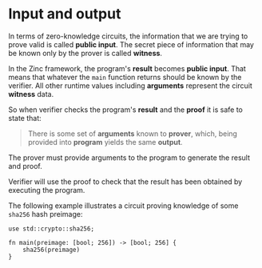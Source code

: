 # Input and output

In terms of zero-knowledge circuits, the information that we are trying to prove
valid is called **public input**. The secret piece of information that may
be known only by the prover is called **witness**.

In the Zinc framework, the program's **result** becomes **public input**.
That means that whatever the `main` function returns should be known by the verifier.
All other runtime values including **arguments** represent the circuit **witness** data.

So when verifier checks the program's **result** and the **proof**
it is safe to state that:

> There is some set of **arguments** known to **prover**, which,
> being provided into **program** yields the same **output**.

The prover must provide arguments to the program to generate the result and proof.

Verifier will use the proof to check that the result has been obtained by
executing the program.

The following example illustrates a circuit proving knowledge of some
`sha256` hash preimage:

```rust,no_run,noplaypen
use std::crypto::sha256;

fn main(preimage: [bool; 256]) -> [bool; 256] {
    sha256(preimage)
}
```
